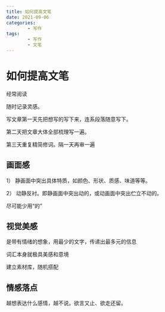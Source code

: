```yaml
---
title: 如何提高文笔
date: 2021-09-06
categories:
        - 写作
tags:
        - 写作
        - 文笔
---
```


# 如何提高文笔

经常阅读

随时记录灵感。

写文章第一天先把想写的写下来，连系段落随意写下。

第二天把文章大体全部梳理写一遍。

第三天重复精简修词。隔一天再审一遍

## 画面感

1） 静画面中突出具体特质，如颜色、形状、质感、味道等等。

2） 动静反衬。即静画面中突出动的，或动画面中突出伫立不动的。

尽可能少用“的”

## 视觉美感

是带有情绪的想象，用最少的文字，传递出最多元的信息

词汇本身就极具美感和意境

建立素材库，随机搭配

## 情感落点

越想表达什么感情，越不说。欲言又止、欲走还留。
